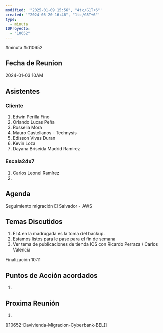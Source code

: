 ```yaml
---
modified: '"2025-01-09 15:56", "4tc/G1T+6"'
created: '"2024-05-20 16:46", "1tc/G5T+6"'
type:
  - minuta
IDProyecto:
  - "10652"
---
```


#minuta 
#id10652
## Fecha de Reunion
2024-01-03
10AM

## Asistentes

### Cliente
1. Edwin Perilla Fino
2. Orlando Lucas Peña
3. Rosselia Mora
4. Mauro Castellanos - Technysis
5. Edisson Vivas Duran
6. Kevin Loza
7. Dayana Briseida Madrid Ramirez
### Escala24x7
1. Carlos Leonel Ramírez
2. 

## Agenda
Seguimiento migración El Salvador - AWS

## Temas Discutidos
1. El 4 en la madrugada es la toma del backup.
2. Estamos listos para le pase para el fin de semana
3. Ver tema de publicaciones de tienda IOS con Ricardo Perraza / Carlos Valencia

Finalización 10:11
## Puntos de Acción acordados
1. 

## Proxima Reunión
1.  

[[10652-Davivienda-Migracion-Cyberbank-BEL]]
